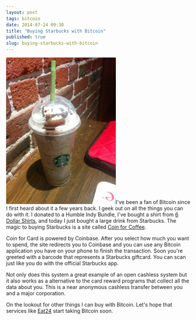 ```yaml
---
layout: post
tags: bitcoin
date: 2014-07-24 09:30
title: "Buying Starbucks with Bitcoin"
published: true
slug: buying-starbucks-with-bitcoin
---
```


<img class="alignright" width="300" src="/images/bitbucks.jpg">I've been a fan of Bitcoin since I first heard about it a few years back. I geek out on all the things you can do with it. I donated to a Humble Indy Bundle, I've bought a shirt from [6 Dollar Shirts](http://www.6dollarshirts.com/t-shirts/), and today I just bought a large drink from Starbucks. The magic to buying Starbucks is a site called [Coin for Coffee](https://coinforcoffee.com/).

Coin for Card is powered by Coinbase.  After you select how much you want to spend, the site redirects you to Coinbase and you can use any Bitcoin application you have on your phone to finish the transaction.  Soon you're greeted with a barcode that represents a Starbucks giftcard.  You can scan just like you do with the official Starbucks app.

Not only does this system a great example of an open cashless system but it also works as a alternative to the card reward programs that collect all the data about you.  This is a near anonymous cashless transfer between you and a major corporation.

On the lookout for other things I can buy with Bitcoin.  Let's hope that services like [Eat24](http://eat24.com/) start taking Bitcoin soon.
